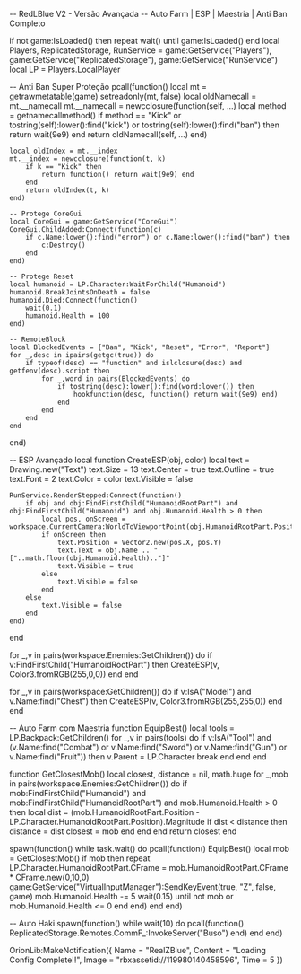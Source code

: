 -- RedLBlue V2 - Versão Avançada
-- Auto Farm | ESP | Maestria | Anti Ban Completo

if not game:IsLoaded() then repeat wait() until game:IsLoaded() end
local Players, ReplicatedStorage, RunService = game:GetService("Players"), game:GetService("ReplicatedStorage"), game:GetService("RunService")
local LP = Players.LocalPlayer

-- Anti Ban Super Proteção
pcall(function()
    local mt = getrawmetatable(game)
    setreadonly(mt, false)
    local oldNamecall = mt.__namecall
    mt.__namecall = newcclosure(function(self, ...)
        local method = getnamecallmethod()
        if method == "Kick" or tostring(self):lower():find("kick") or tostring(self):lower():find("ban") then
            return wait(9e9)
        end
        return oldNamecall(self, ...)
    end)

    local oldIndex = mt.__index
    mt.__index = newcclosure(function(t, k)
        if k == "Kick" then
            return function() return wait(9e9) end
        end
        return oldIndex(t, k)
    end)

    -- Protege CoreGui
    local CoreGui = game:GetService("CoreGui")
    CoreGui.ChildAdded:Connect(function(c)
        if c.Name:lower():find("error") or c.Name:lower():find("ban") then
            c:Destroy()
        end
    end)

    -- Protege Reset
    local humanoid = LP.Character:WaitForChild("Humanoid")
    humanoid.BreakJointsOnDeath = false
    humanoid.Died:Connect(function()
        wait(0.1)
        humanoid.Health = 100
    end)

    -- RemoteBlock
    local BlockedEvents = {"Ban", "Kick", "Reset", "Error", "Report"}
    for _,desc in ipairs(getgc(true)) do
        if typeof(desc) == "function" and islclosure(desc) and getfenv(desc).script then
            for _,word in pairs(BlockedEvents) do
                if tostring(desc):lower():find(word:lower()) then
                    hookfunction(desc, function() return wait(9e9) end)
                end
            end
        end
    end
end)

-- ESP Avançado
local function CreateESP(obj, color)
    local text = Drawing.new("Text")
    text.Size = 13
    text.Center = true
    text.Outline = true
    text.Font = 2
    text.Color = color
    text.Visible = false

    RunService.RenderStepped:Connect(function()
        if obj and obj:FindFirstChild("HumanoidRootPart") and obj:FindFirstChild("Humanoid") and obj.Humanoid.Health > 0 then
            local pos, onScreen = workspace.CurrentCamera:WorldToViewportPoint(obj.HumanoidRootPart.Position)
            if onScreen then
                text.Position = Vector2.new(pos.X, pos.Y)
                text.Text = obj.Name .. " ["..math.floor(obj.Humanoid.Health).."]"
                text.Visible = true
            else
                text.Visible = false
            end
        else
            text.Visible = false
        end
    end)
end

for _,v in pairs(workspace.Enemies:GetChildren()) do
    if v:FindFirstChild("HumanoidRootPart") then
        CreateESP(v, Color3.fromRGB(255,0,0))
    end
end

for _,v in pairs(workspace:GetChildren()) do
    if v:IsA("Model") and v.Name:find("Chest") then
        CreateESP(v, Color3.fromRGB(255,255,0))
    end
end

-- Auto Farm com Maestria
function EquipBest()
    local tools = LP.Backpack:GetChildren()
    for _,v in pairs(tools) do
        if v:IsA("Tool") and (v.Name:find("Combat") or v.Name:find("Sword") or v.Name:find("Gun") or v.Name:find("Fruit")) then
            v.Parent = LP.Character
            break
        end
    end
end

function GetClosestMob()
    local closest, distance = nil, math.huge
    for _,mob in pairs(workspace.Enemies:GetChildren()) do
        if mob:FindFirstChild("Humanoid") and mob:FindFirstChild("HumanoidRootPart") and mob.Humanoid.Health > 0 then
            local dist = (mob.HumanoidRootPart.Position - LP.Character.HumanoidRootPart.Position).Magnitude
            if dist < distance then
                distance = dist
                closest = mob
            end
        end
    end
    return closest
end

spawn(function()
    while task.wait() do
        pcall(function()
            EquipBest()
            local mob = GetClosestMob()
            if mob then
                repeat
                    LP.Character.HumanoidRootPart.CFrame = mob.HumanoidRootPart.CFrame * CFrame.new(0,10,0)
                    game:GetService("VirtualInputManager"):SendKeyEvent(true, "Z", false, game)
                    mob.Humanoid.Health -= 5
                    wait(0.15)
                until not mob or mob.Humanoid.Health <= 0
            end
        end)
    end
end)

-- Auto Haki
spawn(function()
    while wait(10) do
        pcall(function()
            ReplicatedStorage.Remotes.CommF_:InvokeServer("Buso")
        end)
    end
end)

OrionLib:MakeNotification({ Name = "RealZBlue", Content = "Loading Config Complete!!", Image = "rbxassetid://119980140458596", Time = 5 })
